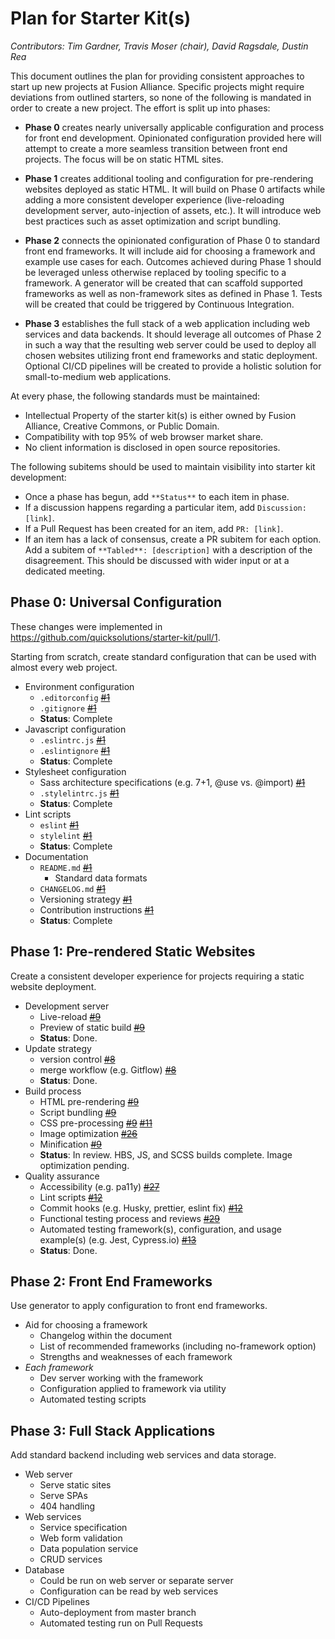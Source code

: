 # Plan for Starter Kit(s)

_Contributors: Tim Gardner, Travis Moser (chair), David Ragsdale, Dustin Rea_

This document outlines the plan for providing consistent approaches to start up new projects at Fusion Alliance. Specific projects might require deviations from outlined starters, so none of the following is mandated in order to create a new project. The effort is split up into phases:

* **Phase 0** creates nearly universally applicable configuration and process for front end development. Opinionated configuration provided here will attempt to create a more seamless transition between front end projects. The focus will be on static HTML sites.

* **Phase 1** creates additional tooling and configuration for pre-rendering websites deployed as static HTML. It will build on Phase 0 artifacts while adding a more consistent developer experience (live-reloading development server, auto-injection of assets, etc.). It will introduce web best practices such as asset optimization and script bundling.

* **Phase 2** connects the opinionated configuration of Phase 0 to standard front end frameworks. It will include aid for choosing a framework and example use cases for each. Outcomes achieved during Phase 1 should be leveraged unless otherwise replaced by tooling specific to a framework. A generator will be created that can scaffold supported frameworks as well as non-framework sites as defined in Phase 1. Tests will be created that could be triggered by Continuous Integration.

* **Phase 3** establishes the full stack of a web application including web services and data backends. It should leverage all outcomes of Phase 2 in such a way that the resulting web server could be used to deploy all chosen websites utilizing front end frameworks and static deployment. Optional CI/CD pipelines will be created to provide a holistic solution for small-to-medium web applications.

At every phase, the following standards must be maintained:

* Intellectual Property of the starter kit(s) is either owned by Fusion Alliance, Creative Commons, or Public Domain.
* Compatibility with top 95% of web browser market share.
* No client information is disclosed in open source repositories.

The following subitems should be used to maintain visibility into starter kit development:

* Once a phase has begun, add `**Status**` to each item in phase.
* If a discussion happens regarding a particular item, add `Discussion: [link]`.
* If a Pull Request has been created for an item, add `PR: [link]`.
* If an item has a lack of consensus, create a PR subitem for each option. Add a subitem of `**Tabled**: [description]` with a description of the disagreement. This should be discussed with wider input or at a dedicated meeting.

## Phase 0: Universal Configuration

These changes were implemented in https://github.com/quicksolutions/starter-kit/pull/1.

Starting from scratch, create standard configuration that can be used with almost every web project.

* Environment configuration
  - `.editorconfig` ~~[#1](https://github.com/quicksolutions/starter-kit/pull/1)~~
  - `.gitignore` ~~[#1](https://github.com/quicksolutions/starter-kit/pull/1)~~
  - **Status**: Complete
* Javascript configuration
  - `.eslintrc.js` ~~[#1](https://github.com/quicksolutions/starter-kit/pull/1)~~
  - `.eslintignore` ~~[#1](https://github.com/quicksolutions/starter-kit/pull/1)~~
  - **Status**: Complete
* Stylesheet configuration
  - Sass architecture specifications (e.g. 7+1, @use vs. @import) ~~[#1](https://github.com/quicksolutions/starter-kit/pull/1)~~
  - `.stylelintrc.js` ~~[#1](https://github.com/quicksolutions/starter-kit/pull/1)~~
  - **Status**: Complete
* Lint scripts
  - `eslint` ~~[#1](https://github.com/quicksolutions/starter-kit/pull/1)~~
  - `stylelint` ~~[#1](https://github.com/quicksolutions/starter-kit/pull/1)~~
  - **Status**: Complete
* Documentation
  - `README.md` ~~[#1](https://github.com/quicksolutions/starter-kit/pull/1)~~
    - Standard data formats
  - `CHANGELOG.md` ~~[#1](https://github.com/quicksolutions/starter-kit/pull/1)~~
  - Versioning strategy ~~[#1](https://github.com/quicksolutions/starter-kit/pull/1)~~
  - Contribution instructions ~~[#1](https://github.com/quicksolutions/starter-kit/pull/1)~~
  - **Status**: Complete

## Phase 1: Pre-rendered Static Websites

Create a consistent developer experience for projects requiring a static website deployment.

* Development server
  - Live-reload ~~[#9](https://github.com/fusionalliance/starter-kit/pull/9)~~
  - Preview of static build ~~[#9](https://github.com/fusionalliance/starter-kit/pull/9)~~
  - **Status**: Done.
* Update strategy
  - version control ~~[#8](https://github.com/fusionalliance/starter-kit/pull/8)~~
  - merge workflow (e.g. Gitflow) ~~[#8](https://github.com/fusionalliance/starter-kit/pull/8)~~
  - **Status**: Done.
* Build process
  - HTML pre-rendering ~~[#9](https://github.com/fusionalliance/starter-kit/pull/9)~~
  - Script bundling ~~[#9](https://github.com/fusionalliance/starter-kit/pull/9)~~
  - CSS pre-processing ~~[#9](https://github.com/fusionalliance/starter-kit/pull/9)~~ ~~[#11](https://github.com/fusionalliance/starter-kit/pull/11)~~
  - Image optimization ~~[#26](https://github.com/fusionalliance/starter-kit/pull/26)~~
  - Minification ~~[#9](https://github.com/fusionalliance/starter-kit/pull/9)~~
  - **Status**: In review. HBS, JS, and SCSS builds complete. Image optimization pending.
* Quality assurance
  - Accessibility (e.g. pa11y) ~~[#27](https://github.com/fusionalliance/starter-kit/pull/27)~~
  - Lint scripts ~~[#12](https://github.com/fusionalliance/starter-kit/pull/12)~~
  - Commit hooks (e.g. Husky, prettier, eslint fix) ~~[#12](https://github.com/fusionalliance/starter-kit/pull/12)~~
  - Functional testing process and reviews ~~[#29](https://github.com/fusionalliance/starter-kit/pull/29)~~
  - Automated testing framework(s), configuration, and usage example(s) (e.g. Jest, Cypress.io) ~~[#13](https://github.com/fusionalliance/starter-kit/pull/13)~~
  - **Status**: Done.

## Phase 2: Front End Frameworks

Use generator to apply configuration to front end frameworks.

* Aid for choosing a framework
  - Changelog within the document
  - List of recommended frameworks (including no-framework option)
  - Strengths and weaknesses of each framework
* _Each framework_
  - Dev server working with the framework
  - Configuration applied to framework via utility
  - Automated testing scripts

## Phase 3: Full Stack Applications

Add standard backend including web services and data storage.

* Web server
  - Serve static sites
  - Serve SPAs
  - 404 handling
* Web services
  - Service specification
  - Web form validation
  - Data population service
  - CRUD services
* Database
  - Could be run on web server or separate server
  - Configuration can be read by web services
* CI/CD Pipelines
  - Auto-deployment from master branch
  - Automated testing run on Pull Requests
